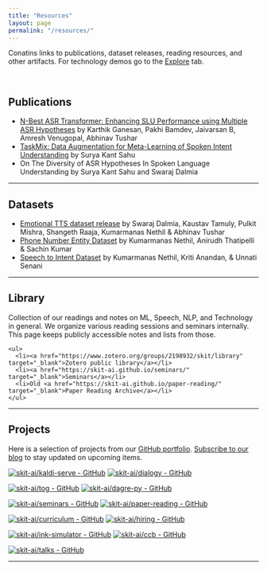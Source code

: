 ```yaml
---
title: "Resources"
layout: page
permalink: "/resources/"
---
```


Conatins links to publications, dataset releases, reading resources, and other artifacts. For technology demos go to the
[Explore](/explore.html) tab.

<br>


## Publications

- [N-Best ASR Transformer: Enhancing SLU Performance using Multiple ASR Hypotheses](https://arxiv.org/abs/2106.06519) by Karthik Ganesan, Pakhi Bamdev, Jaivarsan B, Amresh Venugopal, Abhinav Tushar
- [TaskMix: Data Augmentation for Meta-Learning of Spoken Intent Understanding](https://arxiv.org/abs/2210.06341) by Surya Kant Sahu
- On The Diversity of ASR Hypotheses In Spoken Language Understanding by Surya Kant Sahu and Swaraj Dalmia

---

## Datasets

- [Emotional TTS dataset release](https://github.com/skit-ai/emotion-tts-dataset) by Swaraj Dalmia, Kaustav Tamuly, Pulkit Mishra, Shangeth Raaja, Kumarmanas Nethil & Abhinav Tushar
- [Phone Number Entity Dataset](https://github.com/skit-ai/phone-number-entity-dataset) by Kumarmanas Nethil, Anirudh Thatipelli & Sachin Kumar
- [Speech to Intent Dataset](https://github.com/skit-ai/speech-to-intent-dataset) by Kumarmanas Nethil, Kriti Anandan, & Unnati Senani

---

## Library

<div class="row justify-content-center">
  <div class="col-md-8">
    <p>
      Collection of our readings and notes on ML, Speech, NLP, and Technology in
      general. We organize various reading sessions and seminars internally.
      This page keeps publicly accessible notes and lists from those.
    </p>

    <ul>
      <li><a href="https://www.zotero.org/groups/2198932/skit/library" target="_blank">Zotero public library</a></li>
      <li><a href="https://skit-ai.github.io/seminars/" target="_blank">Seminars</a></li>
      <li>Old <a href="https://skit-ai.github.io/paper-reading/" target="_blank">Paper Reading Archive</a></li>
    </ul>
  </div>

  <div class="col-md-4">
  </div>
</div>

---

## Projects
Here is a selection of projects from our [GitHub
portfolio](https://github.com/skit-ai/). [Subscribe to our blog](/feed.xml) to
stay updated on upcoming items.

[![skit-ai/kaldi-serve - GitHub](https://gh-card.dev/repos/skit-ai/kaldi-serve.svg)](https://github.com/skit-ai/kaldi-serve) [![skit-ai/dialogy - GitHub](https://gh-card.dev/repos/skit-ai/dialogy.svg)](https://github.com/skit-ai/dialogy)

[![skit-ai/tog - GitHub](https://gh-card.dev/repos/skit-ai/tog.svg)](https://github.com/skit-ai/tog) [![skit-ai/dagre-py - GitHub](https://gh-card.dev/repos/skit-ai/dagre-py.svg)](https://github.com/skit-ai/dagre-py)

[![skit-ai/seminars - GitHub](https://gh-card.dev/repos/skit-ai/seminars.svg)](https://github.com/skit-ai/seminars) [![skit-ai/paper-reading - GitHub](https://gh-card.dev/repos/skit-ai/paper-reading.svg)](https://github.com/skit-ai/paper-reading)

[![skit-ai/curriculum - GitHub](https://gh-card.dev/repos/skit-ai/curriculum.svg)](https://github.com/skit-ai/curriculum) [![skit-ai/hiring - GitHub](https://gh-card.dev/repos/skit-ai/hiring.svg)](https://github.com/skit-ai/hiring)

[![skit-ai/ink-simulator - GitHub](https://gh-card.dev/repos/skit-ai/ink-simulator.svg)](https://github.com/skit-ai/ink-simulator) [![skit-ai/ccb - GitHub](https://gh-card.dev/repos/skit-ai/ccb.svg)](https://github.com/skit-ai/ccb)

[![skit-ai/talks - GitHub](https://gh-card.dev/repos/skit-ai/talks.svg)](https://github.com/skit-ai/talks)

---

